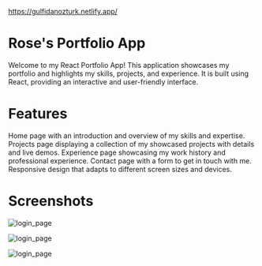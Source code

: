 https://gulfidanozturk.netlify.app/

# Rose's Portfolio App
Welcome to my React Portfolio App! This application showcases my portfolio and highlights my skills, projects, and experience. It is built using React, providing an interactive and user-friendly interface.

# Features
Home page with an introduction and overview of my skills and expertise.
Projects page displaying a collection of my showcased projects with details and live demos.
Experience page showcasing my work history and professional experience.
Contact page with a form to get in touch with me.
Responsive design that adapts to different screen sizes and devices.

# Screenshots

![login_page](https://github.com/gulfidanozturk/Rose_Portfolio/blob/main/src/preview/home.jpg?raw=true)

![login_page](https://github.com/gulfidanozturk/Rose_Portfolio/blob/main/src/preview/quote_skills.jpg?raw=true)

![login_page](https://github.com/gulfidanozturk/Rose_Portfolio/blob/main/src/preview/project.jpg?raw=true)

